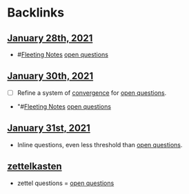 
# Backlinks
## [January 28th, 2021](<January 28th, 2021.md>)
- #[Fleeting Notes](<Fleeting Notes.md>) [open questions](<open questions.md>)

## [January 30th, 2021](<January 30th, 2021.md>)
- [ ] Refine a system of [convergence](<convergence.md>) for [open questions](<open questions.md>).

- "#[Fleeting Notes](<Fleeting Notes.md>) [open questions](<open questions.md>)

## [January 31st, 2021](<January 31st, 2021.md>)
- Inline questions, even less threshold than [open questions](<open questions.md>).

## [zettelkasten](<zettelkasten.md>)
- zettel questions = [open questions](<open questions.md>)

